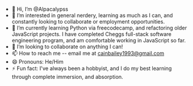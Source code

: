 - 👋 Hi, I’m @Alpacalypss
- 👀 I’m interested in general nerdery, learning as much as I can, and constantly looking to collaborate or employment opportunities.
- 🌱 I’m currently learning Python via freecodecamp, and refactoring older JavaScript projects. I have completed Cheggs full-stack software engineering program, and am comfortable working in JavaScript so far.
- 💞️ I’m looking to collaborate on anything I can!
- 📫 How to reach me -- email me at cainbailey1993@gmail.com
- 😄 Pronouns: He/Him
- ⚡ Fun fact: I've always been a hobbyist, and I do my best learning through complete immersion, and absorption.

<!---
Alpacalypss/Alpacalypss is a ✨ special ✨ repository because its `README.md` (this file) appears on your GitHub profile.
You can click the Preview link to take a look at your changes.
--->
